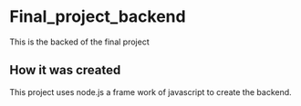 # Final_project_backend
This is the backed of the final project

## How it was created

This project uses node.js a frame work of javascript to create the backend.
